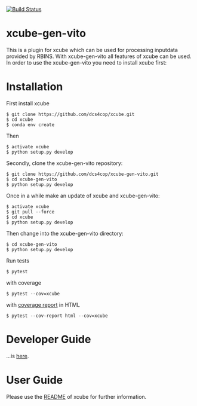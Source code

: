 [![Build Status](https://travis-ci.com/dcs4cop/xcube-gen-vito.svg?branch=master)](https://travis-ci.com/dcs4cop/xcube-gen-vito)


# xcube-gen-vito

This is a plugin for xcube which can be used for processing inputdata provided by RBINS. 
With xcube-gen-vito all features of xcube can be used. 
In order to use the xcube-gen-vito you need to install xcube first: 

# Installation

First install xcube
    
    $ git clone https://github.com/dcs4cop/xcube.git
    $ cd xcube
    $ conda env create
    
Then
    
    $ activate xcube
    $ python setup.py develop

Secondly, clone the xcube-gen-vito repository:

    $ git clone https://github.com/dcs4cop/xcube-gen-vito.git
    $ cd xcube-gen-vito
    $ python setup.py develop
    
Once in a while make an update of xcube and xcube-gen-vito:
    
    $ activate xcube
    $ git pull --force
    $ cd xcube
    $ python setup.py develop
    
Then change into the xcube-gen-vito directory:

    $ cd xcube-gen-vito
    $ python setup.py develop
    
    
Run tests

    $ pytest
    
with coverage

    $ pytest --cov=xcube

with [coverage report](https://pytest-cov.readthedocs.io/en/latest/reporting.html) in HTML

    $ pytest --cov-report html --cov=xcube

# Developer Guide 

...is [here](https://xcube.readthedocs.io/en/latest/devguide.html).


# User Guide

Please use the [README](https://xcube.readthedocs.io/en/latest/index.html) 
of xcube for further information. 

